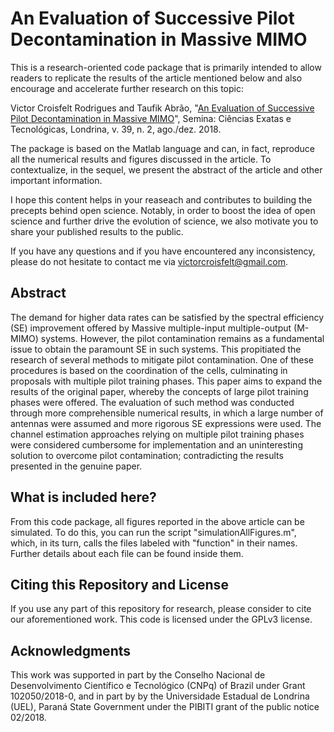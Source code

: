 # An Evaluation of Successive Pilot Decontamination in Massive MIMO

This is a research-oriented code package that is primarily intended to allow readers to replicate the results of the article mentioned below and also encourage and accelerate further research on this topic:

Victor Croisfelt Rodrigues and Taufik Abrão, "[An Evaluation of Successive Pilot Decontamination in Massive MIMO](https://doi.org/10.5433/1679-0375.2018v39n2p10)", Semina: Ciências Exatas e Tecnológicas, Londrina, v. 39, n. 2, ago./dez. 2018. 

The package is based on the Matlab language and can, in fact, reproduce all the numerical results and figures discussed in the article. To contextualize, in the sequel, we present the abstract of the article and other important information.

I hope this content helps in your reaseach and contributes to building the precepts behind open science. Notably, in order to boost the idea of open science and further drive the evolution of science, we also motivate you to share your published results to the public.

If you have any questions and if you have encountered any inconsistency, please do not hesitate to contact me via victorcroisfelt@gmail.com.

## Abstract
The demand for higher data rates can be satisfied by the spectral efficiency (SE) improvement offered by Massive multiple-input multiple-output (M-MIMO) systems. However, the pilot contamination remains as a fundamental issue to obtain the paramount SE in such systems. This propitiated the research of several methods to mitigate pilot contamination. One of these procedures is based on the coordination of the cells, culminating in proposals with multiple pilot training phases. This paper aims to expand the results of the original paper, whereby the concepts of large pilot training phases were offered. The evaluation of such method was conducted through more comprehensible numerical results, in which a large number of antennas were assumed and more rigorous SE expressions were used. The channel estimation approaches relying on multiple pilot training phases were considered cumbersome for implementation and an uninteresting solution to overcome pilot contamination; contradicting the results presented in the genuine paper.

## What is included here?
From this code package, all figures reported in the above article can be simulated. To do this, you can run the script "simulationAllFigures.m", which, in its turn, calls the files labeled with "function" in their names. Further details about each file can be found inside them.

## Citing this Repository and License
If you use any part of this repository for research, please consider to cite our aforementioned work. This code is licensed under the GPLv3 license. 

## Acknowledgments
This work was supported in part by the Conselho Nacional de Desenvolvimento Científico e Tecnológico (CNPq) of Brazil under Grant 102050/2018-0, and in part by by the Universidade Estadual de Londrina (UEL), Paraná State Government under the PIBITI grant of the public notice 02/2018.
